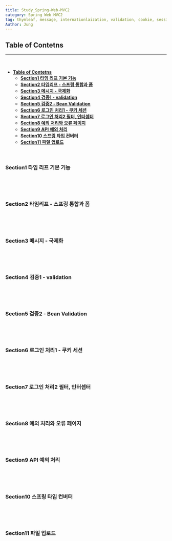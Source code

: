 ```yaml
---
title: Study_Spring-Web-MVC2
category: Spring Web MVC2
tag: thymleaf, message, internationlaization, validation, cookie, session, Login(filter, intercepter, error, api error)
Author: Jung
---
```


## **Table of Contetns**

---

</br>

- [**Table of Contetns**](#table-of-contetns)
  - [**Section1 타임 리프 기본 기능**](#section1-타임-리프-기본-기능)
  - [**Section2 타임리프 - 스프링 통합과 폼**](#section2-타임리프---스프링-통합과-폼)
  - [**Section3 메시지 - 국제화**](#section3-메시지---국제화)
  - [**Section4 검증1 - validation**](#section4-검증1---validation)
  - [**Section5 검증2 - Bean Validation**](#section5-검증2---bean-validation)
  - [**Section6 로그인 처리1 - 쿠키 세션**](#section6-로그인-처리1---쿠키-세션)
  - [**Section7 로그인 처리2 필터, 인터셉터**](#section7-로그인-처리2-필터-인터셉터)
  - [**Section8 예외 처리와 오류 페이지**](#section8-예외-처리와-오류-페이지)
  - [**Section9 API 예외 처리**](#section9-api-예외-처리)
  - [**Section10 스프링 타입 컨버터**](#section10-스프링-타입-컨버터)
  - [**Section11 파일 업로드**](#section11-파일-업로드)
    </br>
    </br>
    </br>

### **Section1 타임 리프 기본 기능**

</br>
</br>
</br>

### **Section2 타임리프 - 스프링 통합과 폼**

</br>
</br>
</br>

### **Section3 메시지 - 국제화**

</br>
</br>
</br>

### **Section4 검증1 - validation**

</br>
</br>
</br>

### **Section5 검증2 - Bean Validation**

</br>
</br>
</br>

### **Section6 로그인 처리1 - 쿠키 세션**

</br>
</br>
</br>

### **Section7 로그인 처리2 필터, 인터셉터**

</br>
</br>
</br>

### **Section8 예외 처리와 오류 페이지**

</br>
</br>
</br>

### **Section9 API 예외 처리**

</br>
</br>
</br>

### **Section10 스프링 타입 컨버터**

</br>
</br>
</br>

### **Section11 파일 업로드**

</br>
</br>
</br>
